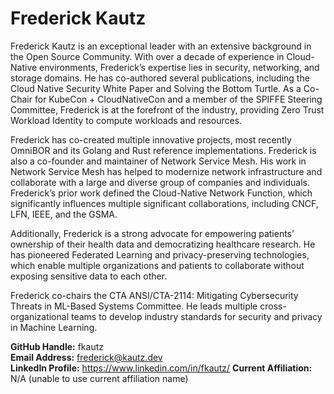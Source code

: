 # Frederick Kautz
Frederick Kautz is an exceptional leader with an extensive background in the Open Source Community. With over a decade of experience in Cloud-Native environments, Frederick’s expertise lies in security, networking, and storage domains. He has co-authored several publications, including the Cloud Native Security White Paper and Solving the Bottom Turtle. As a Co-Chair for KubeCon + CloudNativeCon and a member of the SPIFFE Steering Committee, Frederick is at the forefront of the industry, providing Zero Trust Workload Identity to compute workloads and resources.

Frederick has co-created multiple innovative projects, most recently OmniBOR and its Golang and Rust reference implementations. Frederick is also a co-founder and maintainer of Network Service Mesh. His work in Network Service Mesh has helped to modernize network infrastructure and collaborate with a large and diverse group of companies and individuals. Frederick’s prior work defined the Cloud-Native Network Function, which significantly influences multiple significant collaborations, including CNCF, LFN, IEEE, and the GSMA.

Additionally, Frederick is a strong advocate for empowering patients’ ownership of their health data and democratizing healthcare research. He has pioneered Federated Learning and privacy-preserving technologies, which enable multiple organizations and patients to collaborate without exposing sensitive data to each other.

Frederick co-chairs the CTA ANSI/CTA-2114: Mitigating Cybersecurity Threats in ML-Based Systems Committee. He leads multiple cross-organizational teams to develop industry standards for security and privacy in Machine Learning.

**GitHub Handle:** fkautz  
**Email Address:** frederick@kautz.dev  
**LinkedIn Profile:** https://www.linkedin.com/in/fkautz/
**Current Affiliation:** N/A  (unable to use current affiliation name)
